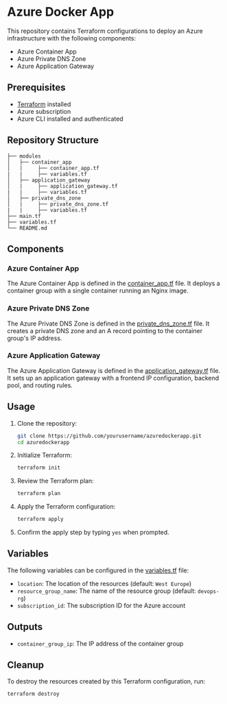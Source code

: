 # Azure Docker App

This repository contains Terraform configurations to deploy an Azure infrastructure with the following components:
- Azure Container App
- Azure Private DNS Zone
- Azure Application Gateway

## Prerequisites

- [Terraform](https://www.terraform.io/downloads.html) installed
- Azure subscription
- Azure CLI installed and authenticated

## Repository Structure

```
├── modules
│   ├── container_app
│   |     ├── container_app.tf
|   |     ├── variables.tf
│   ├── application_gateway
│   |     ├── application_gateway.tf
|   |     ├── variables.tf
│   ├── private_dns_zone
│   |     ├── private_dns_zone.tf
|   |     ├── variables.tf
├── main.tf
├── variables.tf
└── README.md
```


## Components

### Azure Container App

The Azure Container App is defined in the [container_app.tf](modules/container_app/container_app.tf) file. It deploys a container group with a single container running an Nginx image.

### Azure Private DNS Zone

The Azure Private DNS Zone is defined in the [private_dns_zone.tf](modules/private_dns_zone/private_dns_zone.tf) file. It creates a private DNS zone and an A record pointing to the container group's IP address.

### Azure Application Gateway

The Azure Application Gateway is defined in the [application_gateway.tf](modules/application_gateway/application_gateway.tf) file. It sets up an application gateway with a frontend IP configuration, backend pool, and routing rules.

## Usage

1. Clone the repository:
    ```sh
    git clone https://github.com/yourusername/azuredockerapp.git
    cd azuredockerapp
    ```

2. Initialize Terraform:
    ```sh
    terraform init
    ```

3. Review the Terraform plan:
    ```sh
    terraform plan
    ```

4. Apply the Terraform configuration:
    ```sh
    terraform apply
    ```

5. Confirm the apply step by typing `yes` when prompted.

## Variables

The following variables can be configured in the [variables.tf](http://_vscodecontentref_/13) file:

- `location`: The location of the resources (default: `West Europe`)
- `resource_group_name`: The name of the resource group (default: `devops-rg`)
- `subscription_id`: The subscription ID for the Azure account

## Outputs

- `container_group_ip`: The IP address of the container group

## Cleanup

To destroy the resources created by this Terraform configuration, run:
```sh
terraform destroy